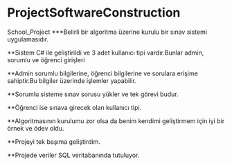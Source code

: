 # ProjectSoftwareConstruction
School_Project
***Belirli bir algoritma üzerine kurulu bir sınav sistemi uygulamasıdır.

**Sistem C# ile geliştirildi ve 3 adet kullanıcı tipi vardır.Bunlar admin, sorumlu ve öğrenci girişleri

**Admin sorumlu bilgilerine, öğrenci bilgilerine ve sorulara erişime sahiptir.Bu bilgiler üzerinde işlemler yapabilir.

**Sorumlu sisteme sınav sorusu yükler ve tek görevi budur.

**Öğrenci ise sınava girecek olan kullanıcı tipi.

**Algoritmasının kurulumu zor olsa da benim kendimi geliştirmem için iyi bir örnek ve ödev oldu.

**Projeyi tek başıma geliştirdim.

**Projede veriler SQL veritabanında tutuluyor.

